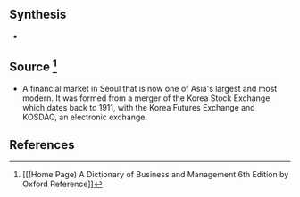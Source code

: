 ## Synthesis
- 
## Source [^1]
- A financial market in Seoul that is now one of Asia's largest and most modern. It was formed from a merger of the Korea Stock Exchange, which dates back to 1911, with the Korea Futures Exchange and KOSDAQ, an electronic exchange.
## References

[^1]: [[(Home Page) A Dictionary of Business and Management 6th Edition by Oxford Reference]]
